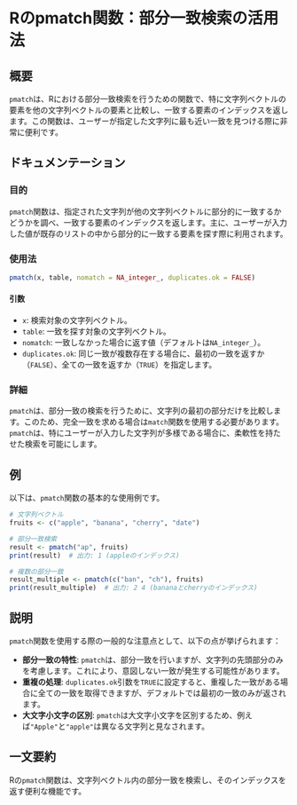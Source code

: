 <!--
Meta Description: # Rのpmatch関数：部分一致検索の活用法 ## 概要 `pmatch`は、Rにおける部分一致検索を行うための関数で、特に文字列ベクトルの要素を他の文字列ベクトルの要素と比較し、一致する要素のインデックスを返します。この関数は、ユーザーが指定した文字列に最も近い一致を見つける際に非常に便利です。...
Meta Keywords: pmatch, duplicates, fruits, apple, 一致する要素のインデックスを返します
-->

# Rのpmatch関数：部分一致検索の活用法

## 概要
`pmatch`は、Rにおける部分一致検索を行うための関数で、特に文字列ベクトルの要素を他の文字列ベクトルの要素と比較し、一致する要素のインデックスを返します。この関数は、ユーザーが指定した文字列に最も近い一致を見つける際に非常に便利です。

## ドキュメンテーション
### 目的
`pmatch`関数は、指定された文字列が他の文字列ベクトルに部分的に一致するかどうかを調べ、一致する要素のインデックスを返します。主に、ユーザーが入力した値が既存のリストの中から部分的に一致する要素を探す際に利用されます。

### 使用法
```R
pmatch(x, table, nomatch = NA_integer_, duplicates.ok = FALSE)
```

#### 引数
- `x`: 検索対象の文字列ベクトル。
- `table`: 一致を探す対象の文字列ベクトル。
- `nomatch`: 一致しなかった場合に返す値（デフォルトは`NA_integer_`）。
- `duplicates.ok`: 同じ一致が複数存在する場合に、最初の一致を返すか（`FALSE`）、全ての一致を返すか（`TRUE`）を指定します。

### 詳細
`pmatch`は、部分一致の検索を行うために、文字列の最初の部分だけを比較します。このため、完全一致を求める場合は`match`関数を使用する必要があります。 `pmatch`は、特にユーザーが入力した文字列が多様である場合に、柔軟性を持たせた検索を可能にします。

## 例
以下は、`pmatch`関数の基本的な使用例です。

```R
# 文字列ベクトル
fruits <- c("apple", "banana", "cherry", "date")

# 部分一致検索
result <- pmatch("ap", fruits)
print(result)  # 出力: 1 (appleのインデックス)
```

```R
# 複数の部分一致
result_multiple <- pmatch(c("ban", "ch"), fruits)
print(result_multiple)  # 出力: 2 4 (bananaとcherryのインデックス)
```

## 説明
`pmatch`関数を使用する際の一般的な注意点として、以下の点が挙げられます：

- **部分一致の特性**: `pmatch`は、部分一致を行いますが、文字列の先頭部分のみを考慮します。これにより、意図しない一致が発生する可能性があります。
- **重複の処理**: `duplicates.ok`引数を`TRUE`に設定すると、重複した一致がある場合に全ての一致を取得できますが、デフォルトでは最初の一致のみが返されます。
- **大文字小文字の区別**: `pmatch`は大文字小文字を区別するため、例えば`"Apple"`と`"apple"`は異なる文字列と見なされます。

## 一文要約
Rの`pmatch`関数は、文字列ベクトル内の部分一致を検索し、そのインデックスを返す便利な機能です。
